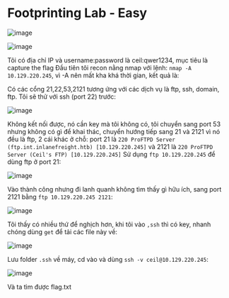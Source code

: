 <h1>Footprinting Lab - Easy</h1>

![image](https://github.com/user-attachments/assets/295bcc9c-ec10-4f50-9187-df3c0e943dd4)

![image](https://github.com/user-attachments/assets/bb7bf428-658a-465b-bc79-70d9d23cb299)

Tôi có địa chỉ IP và username:password là ceil:qwer1234, mục tiêu là capture the flag
Đầu tiên tôi recon nằng nmap với lệnh: `nmap -A 10.129.220.245`, vì -A nên mất kha khá thời gian, kết quả là:


Có các cổng 21,22,53,2121 tương ứng với các dịch vụ là ftp, ssh, domain, ftp. Tôi sẽ thử với ssh (port 22) trước:

![image](https://github.com/user-attachments/assets/8b793c54-20f2-4d20-a8e6-843b75781f5c)

Không kết nối được, nó cần key mà tôi không có, tôi chuyển sang port 53 nhưng không có gì để khai thác, chuyển hướng tiếp sang 21 và 2121 vì nó đều là ftp, 2 cái khác ở chỗ: port 21 là `220 ProFTPD Server (ftp.int.inlanefreight.htb) [10.129.220.245]` và 2121 là `220 ProFTPD Server (Ceil's FTP) [10.129.220.245]`
Sử dụng `ftp 10.129.220.245` để dùng ftp ở port 21:

![image](https://github.com/user-attachments/assets/aaa59aa1-39c0-45ee-b331-ecfa990cbbab)

Vào thành công nhưng đi lanh quanh không tìm thấy gì hữu ích, sang port 2121 bằng `ftp 10.129.220.245 2121`:

![image](https://github.com/user-attachments/assets/73a847ab-9dca-469a-8577-e2a9a93eb145)

Tôi thấy có nhiều thứ để nghịch hơn, khi tôi vào `,ssh` thì có key, nhanh chóng dùng `get` để tải các file này về:

![image](https://github.com/user-attachments/assets/861727ac-96c9-4902-b601-e956e8172bed)

Lưu folder `.ssh` về máy, cd vào và dùng `ssh -v ceil@10.129.220.245`:

![image](https://github.com/user-attachments/assets/1402fd29-2aa3-4e78-aad5-509d7e2a90a2)

Và ta tìm được flag.txt
